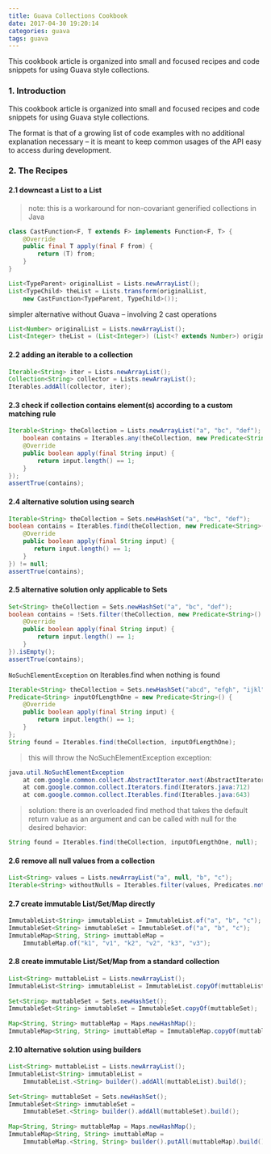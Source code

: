 ```yaml
---
title: Guava Collections Cookbook
date: 2017-04-30 19:20:14
categories: guava
tags: guava
---
```


This cookbook article is organized into small and focused recipes and code snippets for using Guava style collections.
<!-- more -->

### 1. Introduction

This cookbook article is organized into small and focused recipes and code snippets for using Guava style collections.

The format is that of a growing list of code examples with no additional explanation necessary – it is meant to keep common usages of the API easy to access during development.

[Guava Collections Cookbook]: http://www.baeldung.com/guava-collections	"Guava Functional Cookbook"

### 2. The Recipes

#### 2.1 downcast a List<Parent> to a List<Child>
> note: this is a workaround for non-covariant generified collections in Java
```java
class CastFunction<F, T extends F> implements Function<F, T> {
    @Override
    public final T apply(final F from) {
        return (T) from;
    }
}

List<TypeParent> originalList = Lists.newArrayList();
List<TypeChild> theList = Lists.transform(originalList, 
    new CastFunction<TypeParent, TypeChild>());
```
simpler alternative without Guava – involving 2 cast operations
```java
List<Number> originalList = Lists.newArrayList();
List<Integer> theList = (List<Integer>) (List<? extends Number>) originalList;
```

#### 2.2 adding an iterable to a collection
```java
Iterable<String> iter = Lists.newArrayList();
Collection<String> collector = Lists.newArrayList();
Iterables.addAll(collector, iter);
```

#### 2.3 check if collection contains element(s) according to a custom matching rule
```java
Iterable<String> theCollection = Lists.newArrayList("a", "bc", "def");
    boolean contains = Iterables.any(theCollection, new Predicate<String>() {
    @Override
    public boolean apply(final String input) {
        return input.length() == 1;
    }
});
assertTrue(contains);
```

#### 2.4 alternative solution using search
```java
Iterable<String> theCollection = Sets.newHashSet("a", "bc", "def");
boolean contains = Iterables.find(theCollection, new Predicate<String>() {
    @Override
    public boolean apply(final String input) {
       return input.length() == 1;
    }
}) != null;
assertTrue(contains);
```

#### 2.5 alternative solution only applicable to Sets
```java
Set<String> theCollection = Sets.newHashSet("a", "bc", "def");
boolean contains = !Sets.filter(theCollection, new Predicate<String>() {
    @Override
    public boolean apply(final String input) {
        return input.length() == 1;
    }
}).isEmpty();
assertTrue(contains);
```
`NoSuchElementException` on Iterables.find when nothing is found
```java
Iterable<String> theCollection = Sets.newHashSet("abcd", "efgh", "ijkl");
Predicate<String> inputOfLengthOne = new Predicate<String>() {
    @Override
    public boolean apply(final String input) {
        return input.length() == 1;
    }
};
String found = Iterables.find(theCollection, inputOfLengthOne);
```
> this will throw the NoSuchElementException exception:
```java
java.util.NoSuchElementException
    at com.google.common.collect.AbstractIterator.next(AbstractIterator.java:154)
    at com.google.common.collect.Iterators.find(Iterators.java:712)
    at com.google.common.collect.Iterables.find(Iterables.java:643)
```
> solution: there is an overloaded find method that takes the default return value as an argument and can be called with null for the desired behavior:
```java
String found = Iterables.find(theCollection, inputOfLengthOne, null);
```

#### 2.6 remove all null values from a collection
```java
List<String> values = Lists.newArrayList("a", null, "b", "c");
Iterable<String> withoutNulls = Iterables.filter(values, Predicates.notNull());
```

#### 2.7 create immutable List/Set/Map directly
```java
ImmutableList<String> immutableList = ImmutableList.of("a", "b", "c");
ImmutableSet<String> immutableSet = ImmutableSet.of("a", "b", "c");
ImmutableMap<String, String> imuttableMap = 
    ImmutableMap.of("k1", "v1", "k2", "v2", "k3", "v3");
```

#### 2.8 create immutable List/Set/Map from a standard collection
``` java
List<String> muttableList = Lists.newArrayList();
ImmutableList<String> immutableList = ImmutableList.copyOf(muttableList);
 
Set<String> muttableSet = Sets.newHashSet();
ImmutableSet<String> immutableSet = ImmutableSet.copyOf(muttableSet);
 
Map<String, String> muttableMap = Maps.newHashMap();
ImmutableMap<String, String> imuttableMap = ImmutableMap.copyOf(muttableMap);
```

#### 2.10 alternative solution using builders
```java
List<String> muttableList = Lists.newArrayList();
ImmutableList<String> immutableList = 
    ImmutableList.<String> builder().addAll(muttableList).build();
 
Set<String> muttableSet = Sets.newHashSet();
ImmutableSet<String> immutableSet = 
    ImmutableSet.<String> builder().addAll(muttableSet).build();
 
Map<String, String> muttableMap = Maps.newHashMap();
ImmutableMap<String, String> imuttableMap = 
    ImmutableMap.<String, String> builder().putAll(muttableMap).build();
```